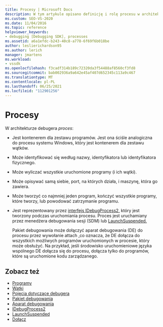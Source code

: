 ```yaml
---
title: Procesy | Microsoft Docs
description: W tym artykule opisano definicję i rolę procesu w architekturze debugera w Visual Studio.
ms.custom: SEO-VS-2020
ms.date: 11/04/2016
ms.topic: reference
helpviewer_keywords:
- debugging [Debugging SDK], processes
ms.assetid: a6a1efdc-b243-40c8-a778-6f69f6b018be
author: leslierichardson95
ms.author: lerich
manager: jmartens
ms.workload:
- vssdk
ms.openlocfilehash: f3cadf314b189c72320da3f54488af8560cf3fd8
ms.sourcegitcommit: bab002936a9a642e45af407d652345c113a9c467
ms.translationtype: MT
ms.contentlocale: pl-PL
ms.lasthandoff: 06/25/2021
ms.locfileid: "112901256"
---
```

# <a name="processes"></a>Procesy
W architekturze debugera *proces*:

- Jest kontenerem dla zestawu programów. Jest ona ściśle analogiczna do procesu systemu Windows, który jest kontenerem dla zestawu wątków.

- Może identyfikować się według nazwy, identyfikatora lub identyfikatora fizycznego.

- Może wyliczać wszystkie uruchomione programy (i ich wątki).

- Może opisywać samą siebie, port, na których działa, i maszynę, która go zawiera.

- Może tworzyć co najmniej jeden program, kończyć wszystkie programy, które tworzy, lub powodować zatrzymanie programu.

- Jest reprezentowany przez [interfejs IDebugProcess2,](../../extensibility/debugger/reference/idebugprocess2.md) który jest tworzony podczas uruchomiania procesu. Proces jest uruchamiany przez menedżera debugowania sesji (SDM) lub [LaunchSuspended.](../../extensibility/debugger/reference/idebugenginelaunch2-launchsuspended.md)

  Pakiet debugowania może dołączyć aparat debugowania (DE) do procesu przez wywołanie attach [,](../../extensibility/debugger/reference/idebugprocess2-attach.md)co oznacza, że DE dołącza do wszystkich możliwych programów uruchomionych w procesie, który może obsłużyć. Na przykład, jeśli środowisko uruchomieniowe języka wspólnego DE dołącza się do procesu, dołącza tylko do programów, które są uruchomione kodu zarządzanego.

## <a name="see-also"></a>Zobacz też
- [Programy](../../extensibility/debugger/programs.md)
- [Wątki](../../extensibility/debugger/threads.md)
- [Pojęcia dotyczące debugera](../../extensibility/debugger/debugger-concepts.md)
- [Pakiet debugowania](../../extensibility/debugger/debug-package.md)
- [Aparat debugowania](../../extensibility/debugger/debug-engine.md)
- [IDebugProcess2](../../extensibility/debugger/reference/idebugprocess2.md)
- [LaunchSuspended](../../extensibility/debugger/reference/idebugenginelaunch2-launchsuspended.md)
- [Dołącz](../../extensibility/debugger/reference/idebugprocess2-attach.md)
